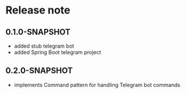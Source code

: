# Release note 

## 0.1.0-SNAPSHOT

* added stub telegram bot
* added Spring Boot telegram project

## 0.2.0-SNAPSHOT

* implements Command pattern for handling Telegram bot commands